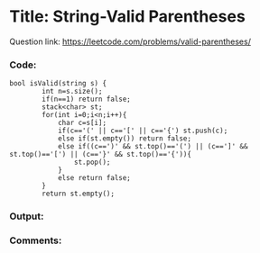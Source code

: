 # Title: String-Valid Parentheses

Question link: https://leetcode.com/problems/valid-parentheses/

### Code:

```
bool isValid(string s) {
        int n=s.size();
        if(n==1) return false;
        stack<char> st;
        for(int i=0;i<n;i++){
            char c=s[i];
            if(c=='(' || c=='[' || c=='{') st.push(c);
            else if(st.empty()) return false;
            else if((c==')' && st.top()=='(') || (c==']' && st.top()=='[') || (c=='}' && st.top()=='{')){
                st.pop();
            }
            else return false;
        }
        return st.empty();
```

### Output:


### Comments:
